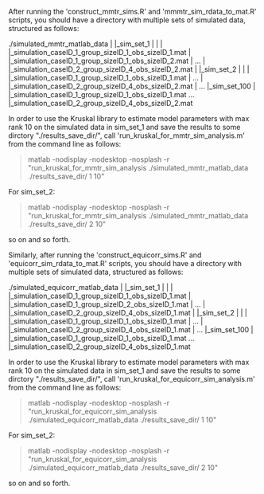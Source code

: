 After running the 'construct_mmtr_sims.R' and 'mmmtr_sim_rdata_to_mat.R' 
scripts, you should have a directory with multiple sets of simulated data, 
structured as follows:

  ./simulated_mmtr_matlab_data
    |
    |_sim_set_1
    | |
    | |_simulation_caseID_1_group_sizeID_1_obs_sizeID_1.mat
    | |_simulation_caseID_1_group_sizeID_1_obs_sizeID_2.mat
    | ...
    | |_simulation_caseID_2_group_sizeID_4_obs_sizeID_2.mat
    |
    |_sim_set_2
    | |
    | |_simulation_caseID_1_group_sizeID_1_obs_sizeID_1.mat
    | ...
    | |_simulation_caseID_2_group_sizeID_4_obs_sizeID_2.mat
    |
    ...
    |_sim_set_100
      |
      |_simulation_caseID_1_group_sizeID_1_obs_sizeID_1.mat
      ...
      |_simulation_caseID_2_group_sizeID_4_obs_sizeID_2.mat

In order to use the Kruskal library to estimate model parameters with max 
rank 10 on the simulated data in sim_set_1 and save the results to some 
dirctory "./results_save_dir/", call 'run_kruskal_for_mmtr_sim_analysis.m' 
from the command line as follows:

  > matlab -nodisplay -nodesktop -nosplash -r "run_kruskal_for_mmtr_sim_analysis ./simulated_mmtr_matlab_data ./results_save_dir/ 1 10"

For sim_set_2:

  > matlab -nodisplay -nodesktop -nosplash -r "run_kruskal_for_mmtr_sim_analysis ./simulated_mmtr_matlab_data ./results_save_dir/ 2 10"

so on and so forth.

Similarly, after running the 'construct_equicorr_sims.R' and 
'equicorr_sim_rdata_to_mat.R' scripts, you should have a directory with 
multiple sets of simulated data, structured as follows:

  ./simulated_equicorr_matlab_data
    |
    |_sim_set_1
    | |
    | |_simulation_caseID_1_group_sizeID_1_obs_sizeID_1.mat
    | |_simulation_caseID_1_group_sizeID_2_obs_sizeID_1.mat
    | ...
    | |_simulation_caseID_2_group_sizeID_4_obs_sizeID_1.mat
    |
    |_sim_set_2
    | |
    | |_simulation_caseID_1_group_sizeID_1_obs_sizeID_1.mat
    | ...
    | |_simulation_caseID_2_group_sizeID_4_obs_sizeID_1.mat
    |
    ...
    |_sim_set_100
      |
      |_simulation_caseID_1_group_sizeID_1_obs_sizeID_1.mat
      ...
      |_simulation_caseID_2_group_sizeID_4_obs_sizeID_1.mat

In order to use the Kruskal library to estimate model parameters with max 
rank 10 on the simulated data in sim_set_1 and save the results to some 
dirctory "./results_save_dir/", call 'run_kruskal_for_equicorr_sim_analysis.m' 
from the command line as follows:

  > matlab -nodisplay -nodesktop -nosplash -r "run_kruskal_for_equicorr_sim_analysis ./simulated_equicorr_matlab_data ./results_save_dir/ 1 10"

For sim_set_2:

  > matlab -nodisplay -nodesktop -nosplash -r "run_kruskal_for_equicorr_sim_analysis ./simulated_equicorr_matlab_data ./results_save_dir/ 2 10"

so on and so forth.
